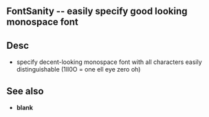 
<!---
### <beg-file_info>
### document_metadata:
###   - caption: "__blank__"
###     desc: |
###         * AUTO-GENERATED-FILE ;; any direct edits will be lost
###     seeinstead: |
###         *  href="smartpath://mytrybits/t/trytexteditor/txt/blogtef.yaml.txt" find="uuid01rrmy004"
### <end-file_info>
--->

## FontSanity               --  easily specify good looking monospace font

## Desc
* specify decent-looking monospace font with all characters easily distinguishable (1lI0O = one ell eye zero oh)


## See also
* __blank__


